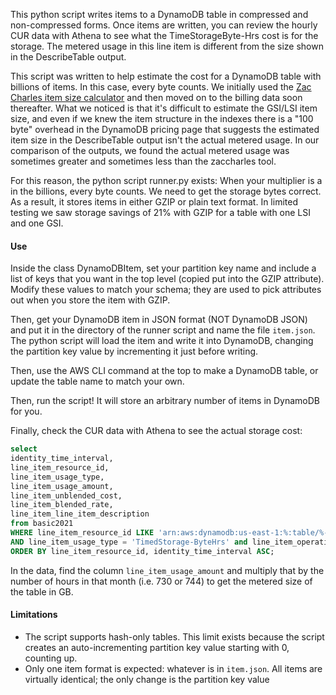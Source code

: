 This python script writes items to a DynamoDB table in compressed and non-compressed forms. Once items are written, you can review the hourly CUR data with Athena to see what the TimeStorageByte-Hrs cost is for the storage. The metered usage in this line item is different from the size shown in the DescribeTable output.

This script was written to help estimate the cost for a DynamoDB table with billions of items. In this case, every byte counts. We initially used the [Zac Charles item size calculator](https://zaccharles.github.io/dynamodb-calculator/) and then moved on to the billing data soon thereafter. What we noticed is that it's difficult to estimate the GSI/LSI item size, and even if we knew the item structure in the indexes there is a "100 byte" overhead in the DynamoDB pricing page that suggests the estimated item size in the DescribeTable output isn't the actual metered usage. In our comparison of the outputs, we found the actual metered usage was sometimes greater and sometimes less than the zaccharles tool.

For this reason, the python script runner.py exists: When your multiplier is a in the billions, every byte counts. We need to get the storage bytes correct. As a result, it stores items in either GZIP or plain text format. In limited testing we saw storage savings of 21% with GZIP for a table with one LSI and one GSI.


#### Use

Inside the class DynamoDBItem, set your partition key name and include a list of keys that you want in the top level (copied put into the GZIP attribute). Modify these values to match your schema; they are used to pick attributes out when you store the item with GZIP.

Then, get your DynamoDB item in JSON format (NOT DynamoDB JSON) and put it in the directory of the runner script and name the file `item.json`. The python script will load the item and write it into DynamoDB, changing the partition key value by incrementing it just before writing.

Then, use the AWS CLI command at the top to make a DynamoDB table, or update the table name to match your own.

Then, run the script! It will store an arbitrary number of items in DynamoDB for you.

Finally, check the CUR data with Athena to see the actual storage cost:

```sql
select
identity_time_interval,
line_item_resource_id,
line_item_usage_type,
line_item_usage_amount,
line_item_unblended_cost,
line_item_blended_rate,
line_item_line_item_description
from basic2021
WHERE line_item_resource_id LIKE 'arn:aws:dynamodb:us-east-1:%:table/%-v%'
AND line_item_usage_type = 'TimedStorage-ByteHrs' and line_item_operation='StandardStorage'
ORDER BY line_item_resource_id, identity_time_interval ASC;
```

In the data, find the column `line_item_usage_amount` and multiply that by the number of hours in that month (i.e. 730 or 744) to get the metered size of the table in GB.


#### Limitations

- The script supports hash-only tables. This limit exists because the script creates an auto-incrementing partition key value starting with 0, counting up.
- Only one item format is expected: whatever is in `item.json`. All items are virtually identical; the only change is the partition key value

